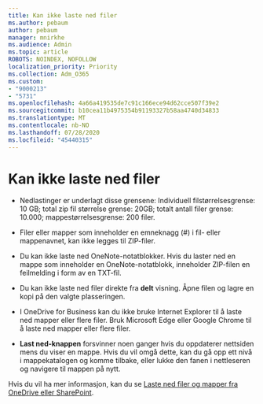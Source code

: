 ```yaml
---
title: Kan ikke laste ned filer
ms.author: pebaum
author: pebaum
manager: mnirkhe
ms.audience: Admin
ms.topic: article
ROBOTS: NOINDEX, NOFOLLOW
localization_priority: Priority
ms.collection: Adm_O365
ms.custom:
- "9000213"
- "5731"
ms.openlocfilehash: 4a66a419535de7c91c166ece94d62cce507f39e2
ms.sourcegitcommit: b10cea11b4975354b91193327b58aa4740d34833
ms.translationtype: MT
ms.contentlocale: nb-NO
ms.lasthandoff: 07/28/2020
ms.locfileid: "45440315"
---
```

# <a name="unable-to-download-files"></a>Kan ikke laste ned filer

- Nedlastinger er underlagt disse grensene: Individuell filstørrelsesgrense: 10 GB; total zip fil størrelse grense: 20GB; totalt antall filer grense: 10.000; mappestørrelsesgrense: 200 filer.
- Filer eller mapper som inneholder en emneknagg (#) i fil- eller mappenavnet, kan ikke legges til ZIP-filer.  
    
- Du kan ikke laste ned OneNote-notatblokker. Hvis du laster ned en mappe som inneholder en OneNote-notatblokk, inneholder ZIP-filen en feilmelding i form av en TXT-fil.  
    
- Du kan ikke laste ned filer direkte fra **delt** visning. Åpne filen og lagre en kopi på den valgte plasseringen.  
    
- I OneDrive for Business kan du ikke bruke Internet Explorer til å laste ned mapper eller flere filer. Bruk Microsoft Edge eller Google Chrome til å laste ned mapper eller flere filer.  
    
- **Last ned-knappen** forsvinner noen ganger hvis du oppdaterer nettsiden mens du viser en mappe. Hvis du vil omgå dette, kan du gå opp ett nivå i mappekatalogen og komme tilbake, eller lukke den fanen i nettleseren og navigere til mappen på nytt.  
    
Hvis du vil ha mer informasjon, kan du se [Laste ned filer og mapper fra OneDrive eller SharePoint](https://support.office.com/article/download-files-and-folders-from-onedrive-or-sharepoint-5c7397b7-19c7-4893-84fe-d02e8fa5df05).